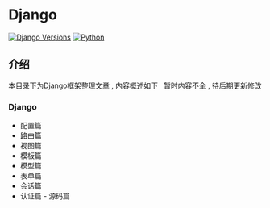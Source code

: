 # Django

[![Django Versions](https://img.shields.io/badge/django%20versions-1.11-blue.svg)](https://www.djangoproject.com/download/1.11.0/tarball/)
[![Python](https://img.shields.io/badge/python-2.6%2C%202.7%2C%203.4%2C%203.5%2C%203.6-blue.svg)](https://www.python.org/)

## 介绍

本目录下为Django框架整理文章 , 内容概述如下
 
暂时内容不全 , 待后期更新修改

### Django

- 配置篇
- 路由篇
- 视图篇
- 模板篇
- 模型篇
- 表单篇
- 会话篇
- 认证篇
- 源码篇
